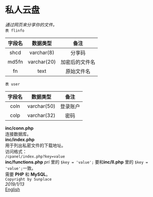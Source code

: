 # 私人云盘  
*通过网页来分享你的文件。*    
`表 flinfo`

|字段名|数据类型|备注|
|:---:|:---:|:---:|
|shcd|varchar(8)|分享码|
|md5fn|varchar(20)|加密后的文件名|
|fn|text|原始文件名|

`表 user`  

|字段名|数据类型|备注|
|:---:|:---:|:---:|
|coln|varchar(50)|登录账户|
|colp|varchar(32)|密码|

**inc/conn.php**   
连接数据库。    
**inc/index.php**    
用于列出私密文件的下载地址。  
访问格式：  
`/cpanel/index.php?key=value`  
**inc/functions.php** *pri* 里的 `$key = 'value';` 要和**inc/ll.php** 里的 `$key = 'value';`一致。  
需要 **PHP** 和 **MySQL**。    
`Copyright by Sunplace`    
*2019/1/13*    
[English](README.md) 
